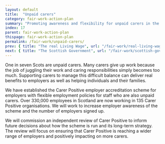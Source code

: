 ```yaml
---
layout: default
title:  "Unpaid carers"
category: fair-work-action-plan
summary: "Promoting awareness and flexibility for unpaid carers in the workplace though Carer Positive."
index: 17
parent: fair-work-action-plan
thispage: fair-work-action-plan
permalink: /fair-work/unpaid-carers/
prev: { title: "The real Living Wage", url: "/fair-work/real-living-wage/" }
next: { title: "The Scottish Government", url: "/fair-work/scottish-government/" }
---
```


One in seven Scots are unpaid carers. Many carers give up work because the job of juggling their work and caring responsibilities simply becomes too much. Supporting carers to manage this difficult balance can deliver real benefits to employers as well as helping individuals and their families. 

We have established the Carer Positive employer accreditation scheme for employers with flexible employment policies for staff who are also unpaid carers. Over 330,000 employees in Scotland are now working in 135 Carer Positive organisations. We will work to increase employer awareness of the scheme and the number of employers signed up.  

We will commission an independent review of Carer Positive to inform future decisions about how the scheme is run and its long-term strategy. The review will focus on ensuring that Carer Positive is reaching a wider range of employers and positively impacting on more carers.
